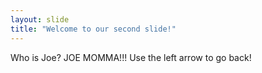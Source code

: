 ```yaml
---
layout: slide
title: "Welcome to our second slide!"
---
```

Who is Joe? JOE MOMMA!!!
Use the left arrow to go back!
